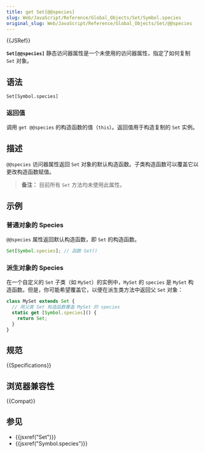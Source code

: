 ```yaml
---
title: get Set[@@species]
slug: Web/JavaScript/Reference/Global_Objects/Set/Symbol.species
original_slug: Web/JavaScript/Reference/Global_Objects/Set/@@species
---
```


{{JSRef}}

**`Set[@@species]`** 静态访问器属性是一个未使用的访问器属性，指定了如何复制 `Set` 对象。

## 语法

```js-nolint
Set[Symbol.species]
```

### 返回值

调用 `get @@species` 的构造函数的值（`this`）。返回值用于构造复制的 `Set` 实例。

## 描述

`@@species` 访问器属性返回 `Set` 对象的默认构造函数。子类构造函数可以覆盖它以更改构造函数赋值。

> **备注：** 目前所有 `Set` 方法均未使用此属性。

## 示例

### 普通对象的 Species

`@@species` 属性返回默认构造函数，即 `Set` 的构造函数。

```js
Set[Symbol.species]; // 函数 Set()
```

### 派生对象的 Species

在一个自定义的 `Set` 子类（如 `MySet`）的实例中，`MySet` 的 `species` 是 `MySet` 构造函数。但是，你可能希望覆盖它，以便在派生类方法中返回父 `Set` 对象：

```js
class MySet extends Set {
  // 用父类 Set 构造函数覆盖 MySet 的 species
  static get [Symbol.species]() {
    return Set;
  }
}
```

## 规范

{{Specifications}}

## 浏览器兼容性

{{Compat}}

## 参见

- {{jsxref("Set")}}
- {{jsxref("Symbol.species")}}

